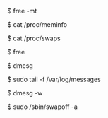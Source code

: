 $ free -mt

$ cat /proc/meminfo

$ cat /proc/swaps


$ free


$ dmesg

$ sudo tail -f /var/log/messages

$ dmesg -w

$ sudo /sbin/swapoff -a

